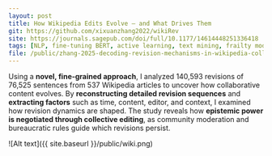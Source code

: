 ```yaml
---
layout: post
title: How Wikipedia Edits Evolve — and What Drives Them
git: https://github.com/xixuanzhang2022/wikiRev
site: https://journals.sagepub.com/doi/full/10.1177/14614448251336418
tags: [NLP, fine-tuning BERT, active learning, text mining, frailty model, meta analysis]
file: /public/zhang-2025-decoding-revision-mechanisms-in-wikipedia-collaboration-moderation-and-collectivities.pdf
---
```


Using a **novel, fine-grained approach**, I analyzed 140,593 revisions of 76,525 sentences from 537 Wikipedia articles to uncover how collaborative content evolves. By **reconstructing detailed revision sequences** and **extracting factors** such as time, content, editor, and context, I examined how revision dynamics are shaped. The study reveals how **epistemic power is negotiated through collective editing**, as community moderation and bureaucratic rules guide which revisions persist.

![Alt text]({{ site.baseurl }}/public/wiki.png)
